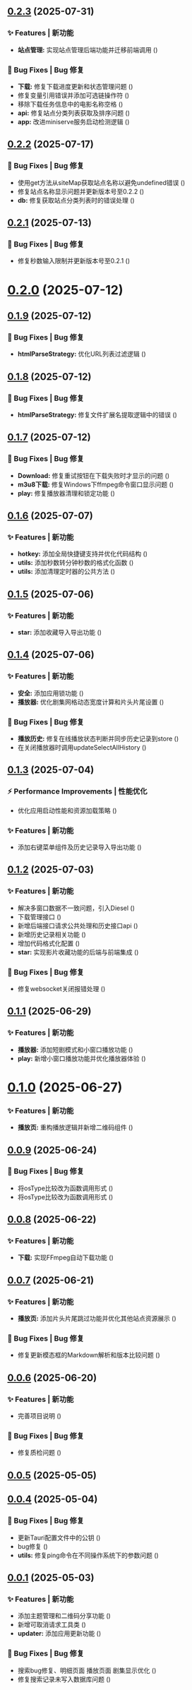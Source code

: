 ## [0.2.3](https://github.com/fangcongyang/vop/compare/v0.2.2...v0.2.3) (2025-07-31)


### ✨ Features | 新功能

* **站点管理:** 实现站点管理后端功能并迁移前端调用 ([](https://github.com/fangcongyang/vop/commit/9696ce4))


### 🐛 Bug Fixes | Bug 修复

* **下载:** 修复下载进度更新和状态管理问题 ([](https://github.com/fangcongyang/vop/commit/83a5409))
* 修复变量引用错误并添加可选链操作符 ([](https://github.com/fangcongyang/vop/commit/86b21ec))
* 移除下载任务信息中的电影名称空格 ([](https://github.com/fangcongyang/vop/commit/5557e40))
* **api:** 修复站点分类列表获取及排序问题 ([](https://github.com/fangcongyang/vop/commit/272427a))
* **app:** 改进miniserve服务启动检测逻辑 ([](https://github.com/fangcongyang/vop/commit/4d4631a))



## [0.2.2](https://github.com/fangcongyang/vop/compare/0.2.2...v0.2.2) (2025-07-17)


### 🐛 Bug Fixes | Bug 修复

* 使用get方法从siteMap获取站点名称以避免undefined错误 ([](https://github.com/fangcongyang/vop/commit/d4599bb))
* 修复站点名称显示问题并更新版本号至0.2.2 ([](https://github.com/fangcongyang/vop/commit/f48c823))
* **db:** 修复获取站点分类列表时的错误处理 ([](https://github.com/fangcongyang/vop/commit/c5c4b66))



## [0.2.1](https://github.com/fangcongyang/vop/compare/0.2.1...v0.2.1) (2025-07-13)


### 🐛 Bug Fixes | Bug 修复

* 修复秒数输入限制并更新版本号至0.2.1 ([](https://github.com/fangcongyang/vop/commit/9e52075))



# [0.2.0](https://github.com/fangcongyang/vop/compare/0.2.0...v0.2.0) (2025-07-12)



## [0.1.9](https://github.com/fangcongyang/vop/compare/0.1.9...v0.1.9) (2025-07-12)


### 🐛 Bug Fixes | Bug 修复

* **htmlParseStrategy:** 优化URL列表过滤逻辑 ([](https://github.com/fangcongyang/vop/commit/8688480))



## [0.1.8](https://github.com/fangcongyang/vop/compare/0.1.7...0.1.8) (2025-07-12)


### 🐛 Bug Fixes | Bug 修复

* **htmlParseStrategy:** 修复文件扩展名提取逻辑中的错误 ([](https://github.com/fangcongyang/vop/commit/af345c0))



## [0.1.7](https://github.com/fangcongyang/vop/compare/v0.1.6...0.1.7) (2025-07-12)


### 🐛 Bug Fixes | Bug 修复

* **Download:** 修复重试按钮在下载失败时才显示的问题 ([](https://github.com/fangcongyang/vop/commit/452db0d))
* **m3u8下载:** 修复Windows下ffmpeg命令窗口显示问题 ([](https://github.com/fangcongyang/vop/commit/7821cd2))
* **play:** 修复播放器清理和锁定功能 ([](https://github.com/fangcongyang/vop/commit/e50fdc2))



## [0.1.6](https://github.com/fangcongyang/vop/compare/0.1.6...v0.1.6) (2025-07-07)


### ✨ Features | 新功能

* **hotkey:** 添加全局快捷键支持并优化代码结构 ([](https://github.com/fangcongyang/vop/commit/ccd9d27))
* **utils:** 添加秒数转分钟秒数的格式化函数 ([](https://github.com/fangcongyang/vop/commit/0e4bec9))
* **utils:** 添加清理定时器的公共方法 ([](https://github.com/fangcongyang/vop/commit/2fc9a13))



## [0.1.5](https://github.com/fangcongyang/vop/compare/0.1.5...v0.1.5) (2025-07-06)


### ✨ Features | 新功能

* **star:** 添加收藏导入导出功能 ([](https://github.com/fangcongyang/vop/commit/fb85dab))



## [0.1.4](https://github.com/fangcongyang/vop/compare/0.1.4...v0.1.4) (2025-07-06)


### ✨ Features | 新功能

* **安全:** 添加应用锁功能 ([](https://github.com/fangcongyang/vop/commit/a42215a))
* **播放器:** 优化剧集网格动态宽度计算和片头片尾设置 ([](https://github.com/fangcongyang/vop/commit/8bacc7a))


### 🐛 Bug Fixes | Bug 修复

* **播放历史:** 修复在线播放状态判断并同步历史记录到store ([](https://github.com/fangcongyang/vop/commit/0c696e0))
* 在关闭播放器时调用updateSelectAllHistory ([](https://github.com/fangcongyang/vop/commit/ee6b755))



## [0.1.3](https://github.com/fangcongyang/vop/compare/0.1.3...v0.1.3) (2025-07-04)


### ⚡ Performance Improvements | 性能优化

* 优化应用启动性能和资源加载策略 ([](https://github.com/fangcongyang/vop/commit/c837886))


### ✨ Features | 新功能

* 添加右键菜单组件及历史记录导入导出功能 ([](https://github.com/fangcongyang/vop/commit/d7a9ea0))



## [0.1.2](https://github.com/fangcongyang/vop/compare/0.1.2...v0.1.2) (2025-07-03)


### ✨ Features | 新功能

* 解决多窗口数据不一致问题，引入Diesel ([](https://github.com/fangcongyang/vop/commit/eb45cb3))
* 下载管理接口 ([](https://github.com/fangcongyang/vop/commit/20c1e7f))
* 新增后端接口请求公共处理和历史接口api ([](https://github.com/fangcongyang/vop/commit/da96752))
* 新增历史记录相关功能 ([](https://github.com/fangcongyang/vop/commit/5846589))
* 增加代码格式化配置 ([](https://github.com/fangcongyang/vop/commit/c800c68))
* **star:** 实现影片收藏功能的后端与前端集成 ([](https://github.com/fangcongyang/vop/commit/98ea182))


### 🐛 Bug Fixes | Bug 修复

* 修复websocket关闭报错处理 ([](https://github.com/fangcongyang/vop/commit/35c98bc))



## [0.1.1](https://github.com/fangcongyang/vop/compare/0.1.1...v0.1.1) (2025-06-29)


### ✨ Features | 新功能

* **播放器:** 添加短剧模式和小窗口播放功能 ([](https://github.com/fangcongyang/vop/commit/0321a8c))
* **play:** 新增小窗口播放功能并优化播放器体验 ([](https://github.com/fangcongyang/vop/commit/bf470ae))



# [0.1.0](https://github.com/fangcongyang/vop/compare/0.1.0...v0.1.0) (2025-06-27)


### ✨ Features | 新功能

* **播放页:** 重构播放逻辑并新增二维码组件 ([](https://github.com/fangcongyang/vop/commit/61fc8df))



## [0.0.9](https://github.com/fangcongyang/vop/compare/0.0.9...v0.0.9) (2025-06-24)


### 🐛 Bug Fixes | Bug 修复

* 将osType比较改为函数调用形式 ([](https://github.com/fangcongyang/vop/commit/24adb73))
* 将osType比较改为函数调用形式 ([](https://github.com/fangcongyang/vop/commit/4273e02))



## [0.0.8](https://github.com/fangcongyang/vop/compare/0.0.8...v0.0.8) (2025-06-22)


### ✨ Features | 新功能

* **下载:** 实现FFmpeg自动下载功能 ([](https://github.com/fangcongyang/vop/commit/de0b216))



## [0.0.7](https://github.com/fangcongyang/vop/compare/0.0.7...v0.0.7) (2025-06-21)


### ✨ Features | 新功能

* **播放页:** 添加片头片尾跳过功能并优化其他站点资源展示 ([](https://github.com/fangcongyang/vop/commit/e397544))


### 🐛 Bug Fixes | Bug 修复

* 修复更新模态框的Markdown解析和版本比较问题 ([](https://github.com/fangcongyang/vop/commit/f236fd5))



## [0.0.6](https://github.com/fangcongyang/vop/compare/0.0.6...v0.0.6) (2025-06-20)


### ✨ Features | 新功能

* 完善项目说明 ([](https://github.com/fangcongyang/vop/commit/6c7388b))


### 🐛 Bug Fixes | Bug 修复

* 修复质检问题 ([](https://github.com/fangcongyang/vop/commit/8be6737))



## [0.0.5](https://github.com/fangcongyang/vop/compare/0.0.5...v0.0.5) (2025-05-05)



## [0.0.4](https://github.com/fangcongyang/vop/compare/0.0.4...v0.0.4) (2025-05-04)


### 🐛 Bug Fixes | Bug 修复

* 更新Tauri配置文件中的公钥 ([](https://github.com/fangcongyang/vop/commit/650a477))
* bug修复 ([](https://github.com/fangcongyang/vop/commit/c373179))
* **utils:** 修复ping命令在不同操作系统下的参数问题 ([](https://github.com/fangcongyang/vop/commit/c00d332))



## [0.0.1](https://github.com/fangcongyang/vop/compare/0.0.1...v0.0.1) (2025-05-03)


### ✨ Features | 新功能

* 添加主题管理和二维码分享功能 ([](https://github.com/fangcongyang/vop/commit/3b41bc1))
* 新增可取消请求工具类 ([](https://github.com/fangcongyang/vop/commit/f1a3709))
* **updater:** 添加应用更新功能 ([](https://github.com/fangcongyang/vop/commit/d5e5e0e))


### 🐛 Bug Fixes | Bug 修复

* 搜索bug修复、明细页面 播放页面 剧集显示优化 ([](https://github.com/fangcongyang/vop/commit/c42f3d9))
* 修复搜索记录未写入数据库问题 ([](https://github.com/fangcongyang/vop/commit/d4c77ac))



